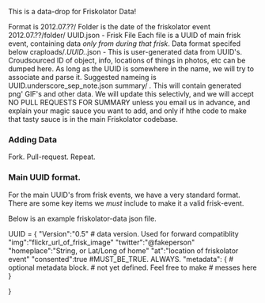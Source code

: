 
This is a data-drop for Friskolator Data!

Format is 
 2012.07.??/ Folder is the date of the friskolator event
 2012.07.??/folder/ UUID.json - Frisk File Each file is a UUID of main frisk event, containing data *only from during that frisk*. Data format specifed below
 craploads/.*UUID.*.json - This is user-generated data from UUID's. Croudsourced ID of object, info, locations of things in photos, etc can be dumped here.  As long as the UUID is somewhere in the name, we will try to associate and parse it. Suggested nameing is UUID.underscore_sep_note.json
 summary/ *.* This will contain generated png' GIF's and other data. We will update this selectivly, and we will accept NO PULL REQUESTS FOR SUMMARY unless you email us in advance, and explain your magic sauce you want to add, and only if hthe code to make that tasty sauce is in the main Friskolator codebase. 

### Adding Data
 Fork. Pull-request. Repeat.

### Main UUID format.
 For the main UUID's from frisk events, we have a very standard format.  There are some key items we *must* include to make it a valid frisk-event.

Below is an example friskolator-data json file. 

UUID = { 
	"Version":"0.5" # data version. Used for forward compatiblity
	"img":"flickr_url_of_frisk_image"
	"twitter":"@fakeperson"
	"homeplace":"String, or Lat/Long of home"
	"at":"location of friskolator event"
	"consented":true #MUST_BE_TRUE. ALWAYS.
	"metadata": { 
		# optional metadata block. 
		# not yet defined. Feel free to make
		# messes here
	}

}
